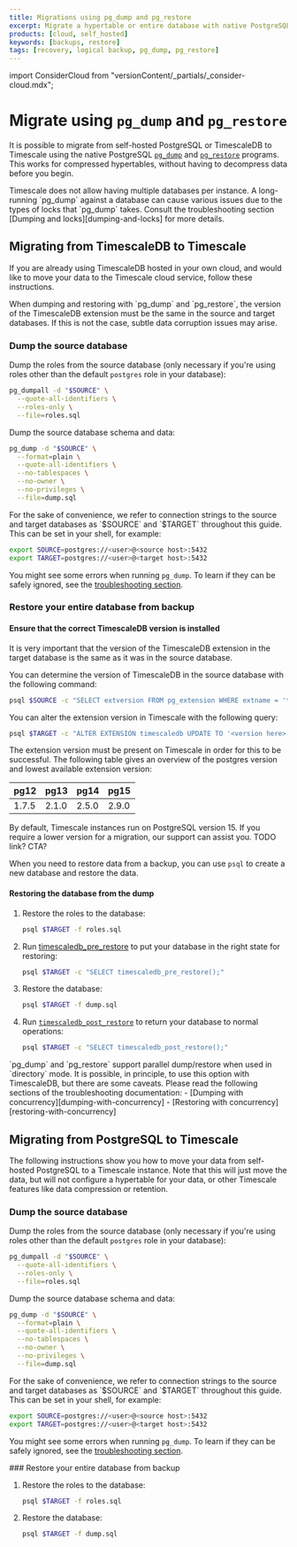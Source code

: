 ```yaml
---
title: Migrations using pg_dump and pg_restore
excerpt: Migrate a hypertable or entire database with native PostgreSQL commands
products: [cloud, self_hosted]
keywords: [backups, restore]
tags: [recovery, logical backup, pg_dump, pg_restore]
---
```


import ConsiderCloud from "versionContent/_partials/_consider-cloud.mdx";

# Migrate using `pg_dump` and `pg_restore`

It is possible to migrate from self-hosted PostgreSQL or TimescaleDB to
Timescale using the native PostgreSQL [`pg_dump`][pg_dump] and
[`pg_restore`][pg_restore] programs. This works for compressed hypertables,
without having to decompress data before you begin.

<Highlight type="warning">
Timescale does not allow having multiple databases per instance.
</Highlight>

<Highlight type="warning">
A long-running `pg_dump` against a database can cause various issues due to the
types of locks that `pg_dump` takes. Consult the troubleshooting section
[Dumping and locks][dumping-and-locks] for more details.
</Highlight>

## Migrating from TimescaleDB to Timescale

If you are already using TimescaleDB hosted in your own cloud, and would like
to move your data to the Timescale cloud service, follow these instructions.

<Highlight type="note">
When dumping and restoring with `pg_dump` and `pg_restore`, the version of the
TimescaleDB extension must be the same in the source and target databases. If
this is not the case, subtle data corruption issues may arise.
</Highlight>

### Dump the source database

Dump the roles from the source database (only necessary if you're using roles
other than the default `postgres` role in your database):

```bash
pg_dumpall -d "$SOURCE" \
  --quote-all-identifiers \
  --roles-only \
  --file=roles.sql
```

Dump the source database schema and data:

```bash
pg_dump -d "$SOURCE" \
  --format=plain \
  --quote-all-identifiers \
  --no-tablespaces \
  --no-owner \
  --no-privileges \
  --file=dump.sql
```

<Highlight type="note">
For the sake of convenience, we refer to connection strings to the source and
target databases as `$SOURCE` and `$TARGET` throughout this guide. This can be
set in your shell, for example:

```bash
export SOURCE=postgres://<user>@<source host>:5432
export TARGET=postgres://<user>@<target host>:5432
```
</Highlight>

You might see some errors when running `pg_dump`. To learn if they can be safely
ignored, see the [troubleshooting section][troubleshooting].

### Restore your entire database from backup

#### Ensure that the correct TimescaleDB version is installed

It is very important that the version of the TimescaleDB extension in the
target database is the same as it was in the source database.

You can determine the version of TimescaleDB in the source database with the
following command:

```bash
psql $SOURCE -c "SELECT extversion FROM pg_extension WHERE extname = 'timescaledb';"
```

You can alter the extension version in Timescale with the following query:

```bash
psql $TARGET -c "ALTER EXTENSION timescaledb UPDATE TO '<version here>';"
```

The extension version must be present on Timescale in order for this to be
successful. The following table gives an overview of the postgres version and
lowest available extension version:

| pg12  | pg13  | pg14  | pg15  |
|-------|-------|-------|-------|
| 1.7.5 | 2.1.0 | 2.5.0 | 2.9.0 |

By default, Timescale instances run on PostgreSQL version 15. If you require a
lower version for a migration, our support can assist you. TODO link? CTA?

When you need to restore data from a backup, you can use `psql` to create a new
database and restore the data.

<Procedure>

#### Restoring the database from the dump

1. Restore the roles to the database:  

    ```bash
    psql $TARGET -f roles.sql
    ```
 
1.  Run [timescaledb_pre_restore][timescaledb_pre_restore] to put your database
    in the right state for restoring:

    ```bash
    psql $TARGET -c "SELECT timescaledb_pre_restore();"
    ```

1.  Restore the database:

    ```bash
    psql $TARGET -f dump.sql
    ```

1.  Run [`timescaledb_post_restore`][timescaledb_post_restore] to return your
    database to normal operations:

    ```bash
    psql $TARGET -c "SELECT timescaledb_post_restore();"
    ```

</Procedure>

<Highlight type="note">
`pg_dump` and `pg_restore` support parallel dump/restore when used in
`directory` mode. It is possible, in principle, to use this option with
TimescaleDB, but there are some caveats. Please read the following sections of
the troubleshooting documentation:
- [Dumping with concurrency][dumping-with-concurrency]
- [Restoring with concurrency][restoring-with-concurrency]
</Highlight>

## Migrating from PostgreSQL to Timescale

The following instructions show you how to move your data from self-hosted
PostgreSQL to a Timescale instance. Note that this will just move the data, but
will not configure a hypertable for your data, or other Timescale features like
data compression or retention.

### Dump the source database

Dump the roles from the source database (only necessary if you're using roles
other than the default `postgres` role in your database):

```bash
pg_dumpall -d "$SOURCE" \
  --quote-all-identifiers \
  --roles-only \
  --file=roles.sql
```

Dump the source database schema and data:

```bash
pg_dump -d "$SOURCE" \
  --format=plain \
  --quote-all-identifiers \
  --no-tablespaces \
  --no-owner \
  --no-privileges \
  --file=dump.sql
```

<Highlight type="note">
For the sake of convenience, we refer to connection strings to the source and
target databases as `$SOURCE` and `$TARGET` throughout this guide. This can be
set in your shell, for example:

```bash
export SOURCE=postgres://<user>@<source host>:5432
export TARGET=postgres://<user>@<target host>:5432
```
</Highlight>

You might see some errors when running `pg_dump`. To learn if they can be safely
ignored, see the [troubleshooting section][troubleshooting].

<Procedure>
### Restore your entire database from backup

1. Restore the roles to the database:

    ```bash
    psql $TARGET -f roles.sql
    ```

1.  Restore the database:

    ```bash
    psql $TARGET -f dump.sql
    ```

</Procedure>


[pg_dump]: https://www.postgresql.org/docs/current/static/app-pgdump.html
[pg_restore]: https://www.postgresql.org/docs/current/static/app-pgrestore.html
[timescaledb_pre_restore]: /api/:currentVersion:/administration/timescaledb_pre_restore/
[timescaledb_post_restore]: /api/:currentVersion:/administration/timescaledb_post_restore/
[troubleshooting]: /self-hosted/:currentVersion:/troubleshooting/#versions-are-mismatched-when-dumping-and-restoring-a-database
[postgres-docs]: https://www.postgresql.org/docs/current/app-pg-dumpall.html
[dumping-and-locks]: /use-timescale/:currentVersion:/migration/troubleshooting#dumping-and-locks
[dumping-with-concurrency]: /use-timescale/:currentVersion:/migration/troubleshooting#dumping-with-concurrency
[restoring-with-concurrency]: /use-timescale/:currentVersion:/migration/troubleshooting#restoring-with-concurrency
